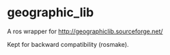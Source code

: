 geographic_lib
==============

A ros wrapper for http://geographiclib.sourceforge.net/

Kept for backward compatibility (rosmake).
